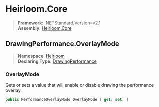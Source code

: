 # Heirloom.Core

> **Framework**: .NETStandard,Version=v2.1  
> **Assembly**: [Heirloom.Core][0]  

## DrawingPerformance.OverlayMode

> **Namespace**: [Heirloom][0]  
> **Declaring Type**: [DrawingPerformance][1]  

### OverlayMode

Gets or sets a value that will enable or disable drawing the performance overlay.

```cs
public PerformanceOverlayMode OverlayMode { get; set; }
```

[0]: ../../../Heirloom.Core.md
[1]: ../DrawingPerformance.md
